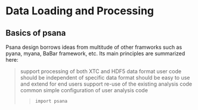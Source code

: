 # Data Loading and Processing

## Basics of psana

Psana design borrows ideas from multitude of other framworks such as pyana, myana, BaBar framework, etc. Its main principles are summarized here:
<blockquote>
support processing of both XTC and HDF5 data format
user code should be independent of specific data format
should be easy to use and extend for end users
support re-use of the existing analysis code
common simple configuration of user analysis code 
<blockquote>


```bash
import psana
```